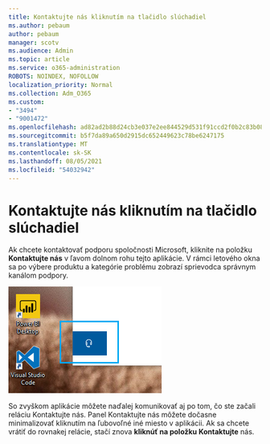 ```yaml
---
title: Kontaktujte nás kliknutím na tlačidlo slúchadiel
ms.author: pebaum
author: pebaum
manager: scotv
ms.audience: Admin
ms.topic: article
ms.service: o365-administration
ROBOTS: NOINDEX, NOFOLLOW
localization_priority: Normal
ms.collection: Adm_O365
ms.custom:
- "3494"
- "9001472"
ms.openlocfilehash: ad82ad2b88d24cb3e037e2ee844529d531f91ccd2f0b2c83b08ead9df889cc0f
ms.sourcegitcommit: b5f7da89a650d2915dc652449623c78be6247175
ms.translationtype: MT
ms.contentlocale: sk-SK
ms.lasthandoff: 08/05/2021
ms.locfileid: "54032942"
---
```

# <a name="contact-us-by-clicking-the-headphone-button"></a>Kontaktujte nás kliknutím na tlačidlo slúchadiel

Ak chcete kontaktovať podporu spoločnosti Microsoft, kliknite na položku **Kontaktujte nás** v ľavom dolnom rohu tejto aplikácie. V rámci letového okna sa po výbere produktu a kategórie problému zobrazí sprievodca správnym kanálom podpory.

![Kontaktujte nás kliknutím na ikonu slúchadiel.](media/contact-us-headphone-icon.png)

So zvyškom aplikácie môžete naďalej komunikovať aj po tom, čo ste začali reláciu Kontaktujte nás. Panel Kontaktujte nás môžete dočasne minimalizovať kliknutím na ľubovoľné iné miesto v aplikácii. Ak sa chcete vrátiť do rovnakej relácie, stačí znova **kliknúť na položku Kontaktujte** nás.
